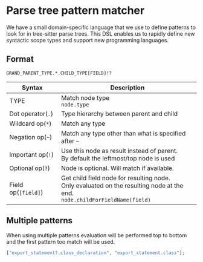 # Parse tree pattern matcher

We have a small domain-specific language that we use to define patterns to look for in tree-sitter parse trees. This DSL enables us to rapidly define new syntactic scope types and support new programming languages.

## Format

`GRAND_PARENT_TYPE.*.CHILD_TYPE[FIELD]!?`

| Syntax              | Description                                                                                                                     |
| ------------------- | ------------------------------------------------------------------------------------------------------------------------------- |
| TYPE                | Match node type<br>`node.type`                                                                                                  |
| Dot operator(`.`)   | Type hierarchy between parent and child                                                                                         |
| Wildcard op(`*`)    | Match any type                                                                                                                  |
| Negation op(`~`)    | Match any type other than what is specified after `~`                                                                           |
| Important op(`!`)   | Use this node as result instead of parent.<br>By default the leftmost/top node is used                                          |
| Optional op(`?`)    | Node is optional. Will match if available.                                                                                      |
| Field op(`[field]`) | Get child field node for resulting node.<br>Only evaluated on the resulting node at the end.<br>`node.childForFieldName(field)` |

## Multiple patterns

When using multiple patterns evaluation will be performed top to bottom and the first pattern too match will be used.

```js
["export_statement?.class_declaration", "export_statement.class"];
```
